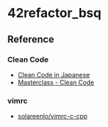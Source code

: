 # 42refactor_bsq

## Reference
### Clean Code
- [Clean Code in Japanese](https://scrapbox.io/solareenlo/Clean_Code)
- [Masterclass - Clean Code](https://www.youtube.com/watch?v=BVwxan6WGpI)

### vimrc
- [solareenlo/vimrc-c-cpp](https://github.com/solareenlo/vimrc-c-cpp)
